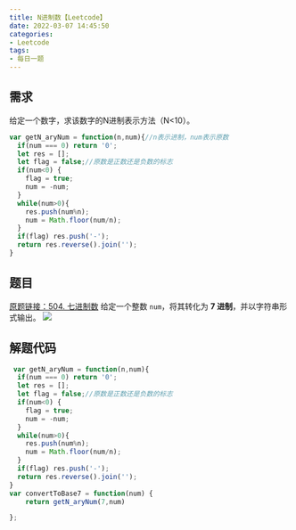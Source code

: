 ```yaml
---
title: N进制数【Leetcode】
date: 2022-03-07 14:45:50
categories:
- Leetcode
tags:
- 每日一题
---
```

## 需求
给定一个数字，求该数字的N进制表示方法（N<10）。

```javascript
var getN_aryNum = function(n,num){//n表示进制，num表示原数
  if(num === 0) return '0';
  let res = [];
  let flag = false;//原数是正数还是负数的标志
  if(num<0) {
    flag = true;
    num = -num;
  }
  while(num>0){
    res.push(num%n);
    num = Math.floor(num/n);
  }
  if(flag) res.push('-');
  return res.reverse().join('');
}
```
## 题目
[原题链接：504. 七进制数](https://leetcode-cn.com/problems/base-7/)
给定一个整数 ```num```，将其转化为 <b>7 进制</b>，并以字符串形式输出。
![](https://cdn.jsdelivr.net/gh/qw-null/BlogImages/20220307145705.png)

## 解题代码
```javascript
 var getN_aryNum = function(n,num){
  if(num === 0) return '0';
  let res = [];
  let flag = false;//原数是正数还是负数的标志
  if(num<0) {
    flag = true;
    num = -num;
  }
  while(num>0){
    res.push(num%n);
    num = Math.floor(num/n);
  }
  if(flag) res.push('-');
  return res.reverse().join('');
}
var convertToBase7 = function(num) {
    return getN_aryNum(7,num)

};
```